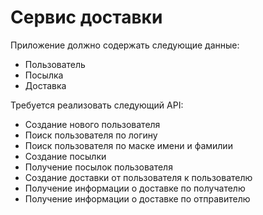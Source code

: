 # Сервис доставки
Приложение должно содержать следующие данные:

* Пользователь
* Посылка 
* Доставка

Требуется реализовать следующий API:

* Создание нового пользователя
* Поиск пользователя по логину
* Поиск пользователя по маске имени и фамилии
* Создание посылки
* Получение посылок пользователя
* Создание доставки от пользователя к пользователю
* Получение информации о доставке по получателю  
* Получение информации о доставке по отправителю